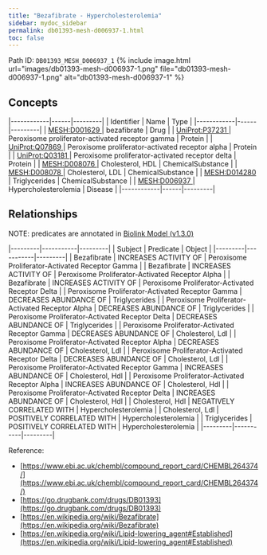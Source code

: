```yaml
---
title: "Bezafibrate - Hypercholesterolemia"
sidebar: mydoc_sidebar
permalink: db01393-mesh-d006937-1.html
toc: false 
---
```



Path ID: `DB01393_MESH_D006937_1`
{% include image.html url="images/db01393-mesh-d006937-1.png" file="db01393-mesh-d006937-1.png" alt="db01393-mesh-d006937-1" %}

## Concepts

|------------|------|---------|
| Identifier | Name | Type    |
|------------|------|---------|
| <a href="https://identifiers.org/MESH:D001629">MESH:D001629 </a> | bezafibrate | Drug |
| <a href="https://identifiers.org/UniProt:P37231">UniProt:P37231 </a> | Peroxisome proliferator-activated receptor gamma | Protein |
| <a href="https://identifiers.org/UniProt:Q07869">UniProt:Q07869 </a> | Peroxisome proliferator-activated receptor alpha | Protein |
| <a href="https://identifiers.org/UniProt:Q03181">UniProt:Q03181 </a> | Peroxisome proliferator-activated receptor delta | Protein |
| <a href="https://identifiers.org/MESH:D008076">MESH:D008076 </a> | Cholesterol, HDL | ChemicalSubstance |
| <a href="https://identifiers.org/MESH:D008078">MESH:D008078 </a> | Cholesterol, LDL | ChemicalSubstance |
| <a href="https://identifiers.org/MESH:D014280">MESH:D014280 </a> | Triglycerides | ChemicalSubstance |
| <a href="https://identifiers.org/MESH:D006937">MESH:D006937 </a> | Hypercholesterolemia | Disease |
|------------|------|---------|

## Relationships


NOTE: predicates are annotated in <a href="https://github.com/biolink/biolink-model/releases/tag/v1.3.0">Biolink Model (v1.3.0)</a>

|---------|-----------|---------|
| Subject | Predicate | Object  |
|---------|-----------|---------|
| Bezafibrate | INCREASES ACTIVITY OF | Peroxisome Proliferator-Activated Receptor Gamma |
| Bezafibrate | INCREASES ACTIVITY OF | Peroxisome Proliferator-Activated Receptor Alpha |
| Bezafibrate | INCREASES ACTIVITY OF | Peroxisome Proliferator-Activated Receptor Delta |
| Peroxisome Proliferator-Activated Receptor Gamma | DECREASES ABUNDANCE OF | Triglycerides |
| Peroxisome Proliferator-Activated Receptor Alpha | DECREASES ABUNDANCE OF | Triglycerides |
| Peroxisome Proliferator-Activated Receptor Delta | DECREASES ABUNDANCE OF | Triglycerides |
| Peroxisome Proliferator-Activated Receptor Gamma | DECREASES ABUNDANCE OF | Cholesterol, Ldl |
| Peroxisome Proliferator-Activated Receptor Alpha | DECREASES ABUNDANCE OF | Cholesterol, Ldl |
| Peroxisome Proliferator-Activated Receptor Delta | DECREASES ABUNDANCE OF | Cholesterol, Ldl |
| Peroxisome Proliferator-Activated Receptor Gamma | INCREASES ABUNDANCE OF | Cholesterol, Hdl |
| Peroxisome Proliferator-Activated Receptor Alpha | INCREASES ABUNDANCE OF | Cholesterol, Hdl |
| Peroxisome Proliferator-Activated Receptor Delta | INCREASES ABUNDANCE OF | Cholesterol, Hdl |
| Cholesterol, Hdl | NEGATIVELY CORRELATED WITH | Hypercholesterolemia |
| Cholesterol, Ldl | POSITIVELY CORRELATED WITH | Hypercholesterolemia |
| Triglycerides | POSITIVELY CORRELATED WITH | Hypercholesterolemia |
|---------|-----------|---------|

Reference: 
  - [https://www.ebi.ac.uk/chembl/compound_report_card/CHEMBL264374/](https://www.ebi.ac.uk/chembl/compound_report_card/CHEMBL264374/)
  - [https://go.drugbank.com/drugs/DB01393](https://go.drugbank.com/drugs/DB01393)
  - [https://en.wikipedia.org/wiki/Bezafibrate](https://en.wikipedia.org/wiki/Bezafibrate)
  - [https://en.wikipedia.org/wiki/Lipid-lowering_agent#Established](https://en.wikipedia.org/wiki/Lipid-lowering_agent#Established)
